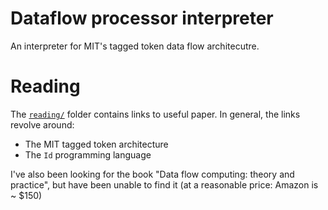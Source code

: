 # Dataflow processor interpreter

An interpreter for MIT's tagged token data flow architecutre.

# Reading
The [`reading/`](reading/) folder contains links to useful paper. In general,
the links revolve around:

- The MIT tagged token architecture
- The `Id` programming language

I've also been looking for the book "Data flow computing: theory and practice",
but have been unable to find it (at a reasonable price: Amazon is ~ $150) 

